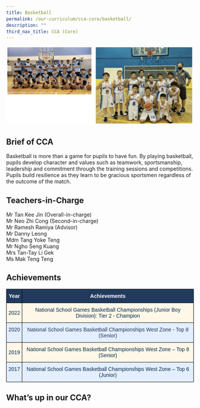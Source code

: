 ```yaml
---
title: Basketball
permalink: /our-curriculum/cca-core/basketball/
description: ""
third_nav_title: CCA (Core)
---
```

![Basketball](/images/Basketball.jpg)

Brief of CCA
------------

Basketball is more than a game for pupils to have fun. By playing basketball, pupils develop character and values such as teamwork, sportsmanship, leadership and commitment through the training sessions and competitions. Pupils build resilience as they learn to be gracious sportsmen regardless of the outcome of the match.

Teachers-in-Charge
------------------

Mr Tan Kee Jin (Overall-in-charge) <br>
Mr Neo Zhi Cong (Second-in-charge) <br>
Mr Ramesh Ramiya (Advisor) <br>
Mr Danny Leong <br>
Mdm Tang Yoke Teng <br>
Mr Ngho Seng Kuang <br>
Mrs Tan-Tay Li Gek <br>
Ms Mak Teng Teng

Achievements
------------

<style type="text/css">
.tg  {border-collapse:collapse;border-spacing:0;}
.tg td{border-color:black;border-style:solid;border-width:1px;font-family:Arial, sans-serif;font-size:14px;
  overflow:hidden;padding:10px 5px;word-break:normal;}
.tg th{border-color:black;border-style:solid;border-width:1px;font-family:Arial, sans-serif;font-size:14px;
  font-weight:normal;overflow:hidden;padding:10px 5px;word-break:normal;}
.tg .tg-j1qd{background-color:#223A5E;color:#FFF;font-weight:bold;text-align:center;vertical-align:middle}
.tg .tg-mqfk{background-color:#FFF8E8;color:#042847;text-align:center;vertical-align:middle}
.tg .tg-cbeq{background-color:#E3EEFF;color:#1C3458;text-align:center;vertical-align:top}
.tg .tg-wut5{background-color:#E3EEFF;color:#042847;text-align:center;vertical-align:top}
</style>
<table class="tg">
<thead>
  <tr>
    <th class="tg-j1qd"><span style="font-weight:bold;color:#FFF;background-color:#223A5E">Year</span></th>
    <th class="tg-j1qd"><span style="font-weight:bold;color:#FFF;background-color:#223A5E">Achievements</span></th>
  </tr>
</thead>
<tbody>
  <tr>
    <td class="tg-mqfk"><span style="color:#042847;background-color:#FFF8E8">2022</span></td>
    <td class="tg-mqfk"><span style="color:#042847;background-color:#FFF8E8">National School Games Basketball Championships (Junior Boy Division): Tier 2 - Champion</span></td>
  </tr>
  <tr>
    <td class="tg-cbeq">2020</td>
    <td class="tg-cbeq"><span style="font-weight:400;color:#1C3458">National School Games Basketball Championships West Zone - Top 8 (Senior)</span></td>
  </tr>
  <tr>
    <td class="tg-mqfk"><span style="color:#042847;background-color:#FFF8E8">2019</span></td>
    <td class="tg-mqfk"><span style="color:#042847;background-color:#FFF8E8">National School Games Basketball Championships West Zone – Top 8 (Senior)</span></td>
  </tr>
  <tr>
    <td class="tg-wut5"><span style="color:#042847;background-color:#E3EEFF">2017</span><br></td>
    <td class="tg-wut5"><span style="color:#042847;background-color:#E3EEFF">National School Games Basketball Championships West Zone – Top 6 (Junior)</span></td>
  </tr>
</tbody>
</table>

What’s up in our CCA?
---------------------